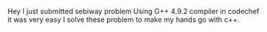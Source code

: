 Hey I just submitted sebiway problem
Using G++ 4.9.2 compiler in codechef it was very easy I solve these problem to make my hands go with c++.